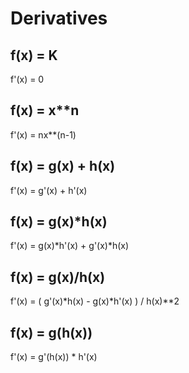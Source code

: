 # Derivatives

## f(x) = K  
f'(x) = 0

## f(x) = x**n
f'(x) = nx**(n-1)

## f(x) = g(x) + h(x)
f'(x) = g'(x) + h'(x)

## f(x) = g(x)*h(x)
f'(x) = g(x)*h'(x) + g'(x)*h(x)

## f(x) = g(x)/h(x)
f'(x) = ( g'(x)*h(x) - g(x)*h'(x) ) / h(x)**2

## f(x) = g(h(x))
f'(x) = g'(h(x)) * h'(x)
